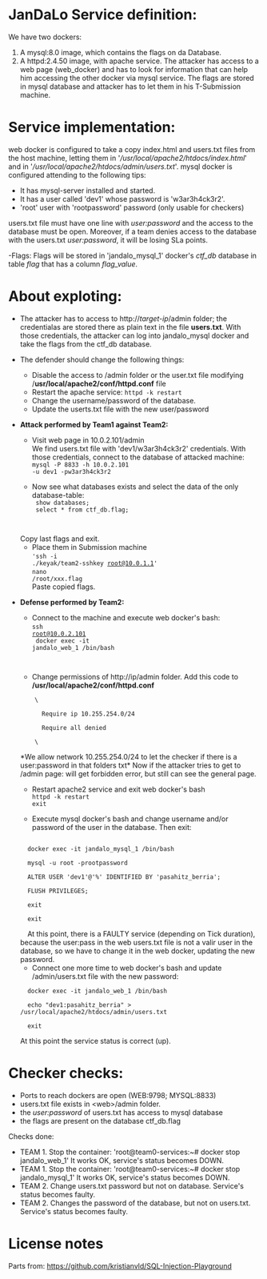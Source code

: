# JanDaLo Service definition:
We have two dockers: 
1. A mysql:8.0 image, which contains the flags on da Database. 
2. A httpd:2.4.50 image, with apache service. 
The attacker has access to a web page (web_docker) and has to look for information that can help him accessing the other docker via mysql service.
The flags are stored in mysql database and attacker has to let them in his T-Submission machine. 

# Service implementation:
web docker is configured to take a copy index.html and users.txt files from the host machine, letting them in '*/usr/local/apache2/htdocs/index.html*' and in '*/usr/local/apache2/htdocs/admin/users.txt*'. 
mysql docker is configured attending to the following tips:
  - It has mysql-server installed and started. 
  - It has a user called 'dev1' whose password is 'w3ar3h4ck3r2'. 
  - 'root' user with 'rootpassword' password (only usable for checkers)

users.txt file must have one line with *user:password* and the access to the database must be open. Moreover, if a team denies access to the database with the users.txt *user:password*, it will be losing SLa points. 
 
-Flags: 
    Flags will be stored in 'jandalo_mysql_1' docker's *ctf_db* database in table *flag* that has a column *flag_value*.

# About exploting:
- The attacker has to access to http://*target-ip*/admin folder; the credentialas are stored there as plain text in the file **users.txt**. With those credentials, the attacker can log into jandalo_mysql docker and take the flags from the ctf_db database.
- The defender should change the following things:
  - Disable the access to /admin folder or the user.txt file modifying /**usr/local/apache2/conf/httpd.conf** file
  - Restart the apache service: <code>httpd -k restart</code>
  - Change the username/password of the database.
  - Update the userts.txt file with the new user/password
  
  
- <b>Attack performed by Team1 against Team2: </b><br>
  - Visit web page in 10.0.2.101/admin<br>
      We find users.txt file with 'dev1/w3ar3h4ck3r2' credentials.
  With those credentials, connect to the database of attacked machine:
  <br><code>mysql -P 8833 -h 10.0.2.101 -u dev1 -pw3ar3h4ck3r2</code>

  - Now see what databases exists and select the data of the only database-table:  
  <code> show databases;<br>
  select * from ctf_db.flag;<br>
  </code>
  Copy last flags and exit.

  - Place them in Submission machine<br><code>'ssh -i ./keyak/team2-sshkey root@10.0.1.1'</code><br>
  <code>nano /root/xxx.flag</code><br>
  Paste copied flags. 

- <b>Defense performed by Team2:</b>

    - Connect to the machine and execute web docker's bash:<br>
    <code>ssh root@10.0.2.101<br>
    docker exec -it jandalo_web_1 /bin/bash<br>
    </code>

    - Change permissions of http://ip/admin folder. Add this code to **/usr/local/apache2/conf/httpd.conf**<br>
    <code>
      \<Directory "/usr/local/apache2/htdocs/admin"><br>
        Require ip 10.255.254.0/24<br>
        Require all denied<br>
      \</Directory>
    </code><br>
    *We allow network 10.255.254.0/24 to let the checker if there is a user:password in that folders txt*
    Now if the attacker tries to get to /admin page: will get forbidden error, but still can see the general page.
    
    - Restart apache2 service and exit web docker's bash<br>
    <code>httpd -k restart<br>exit</code>

    - Execute mysql docker's bash and change username and/or password of the user in the database. Then exit:<br>
    <code>
    docker exec -it jandalo_mysql_1 /bin/bash<br>
    mysql -u root -prootpassword<br>
    ALTER USER 'dev1'@'%' IDENTIFIED BY 'pasahitz_berria';<br>
    FLUSH PRIVILEGES;<br>
    exit<br>
    exit<br>
    </code>
    At this point, there is a FAULTY service (depending on Tick duration), because the user:pass in the web users.txt file is not a valir user in the database, so we have to change it in the web docker, updating the new password.

    - Connect one more time to web docker's bash and update /admin/users.txt file with the new password:<br>
    <code>
    docker exec -it jandalo_web_1 /bin/bash<br>
    echo "dev1:pasahitz_berria" > /usr/local/apache2/htdocs/admin/users.txt<br>
    exit
    </code><br>
    At this point the service status is correct (up).

# Checker checks:
- Ports to reach dockers are open (WEB:9798; MYSQL:8833)
- users.txt file exists in \<web>/admin folder. 
- the *user:password* of users.txt has access to mysql database
- the flags are present on the database ctf_db.flag 

Checks done: 
- TEAM 1. Stop the container: 'root@team0-services:~# docker stop jandalo_web_1' It works OK, service's status becomes DOWN. 
- TEAM 1. Stop the container: 'root@team0-services:~# docker stop jandalo_mysql_1' It works OK, service's status becomes DOWN.
- TEAM 2. Change users.txt password but not on database. Service's status becomes faulty. 
- TEAM 2. Changes the password of the database, but not on users.txt. Service's status becomes faulty. 

# License notes
Parts from:
https://github.com/kristianvld/SQL-Injection-Playground



